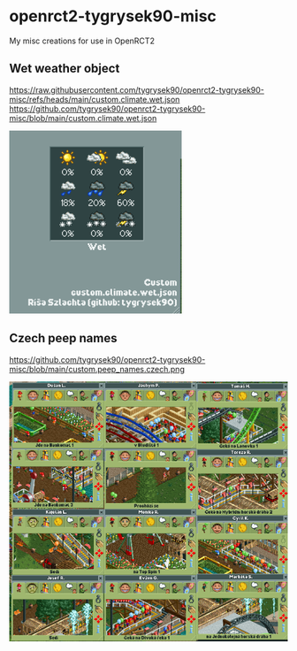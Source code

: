 # openrct2-tygrysek90-misc
My misc creations for use in OpenRCT2

Wet weather object
------------------
https://raw.githubusercontent.com/tygrysek90/openrct2-tygrysek90-misc/refs/heads/main/custom.climate.wet.json
https://github.com/tygrysek90/openrct2-tygrysek90-misc/blob/main/custom.climate.wet.json

![alt text][screen]

[screen]: https://raw.githubusercontent.com/tygrysek90/openrct2-tygrysek90-misc/refs/heads/main/climate.wet.png "xxxxx"


Czech peep names
----------------
https://github.com/tygrysek90/openrct2-tygrysek90-misc/blob/main/custom.peep_names.czech.png

![alt text][screen2]

[screen2]: https://github.com/tygrysek90/openrct2-tygrysek90-misc/blob/main/custom.peep_names.czech.png?raw=true "xxxxx"
